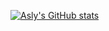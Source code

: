 [![Asly's GitHub stats](https://github-readme-stats.vercel.app/api?qiqco=anuraghazra)](https://github.com/anuraghazra/github-readme-stats)
